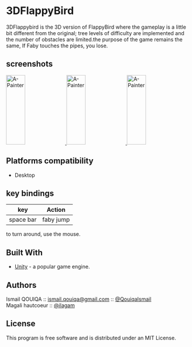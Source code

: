 ﻿# 3DFlappyBird
3DFlappybird is the 3D version of FlappyBird where the gameplay is a little bit different from the original; tree levels of difficulty are implemented and the number of obstacles are limited.the purpose of the game remains the same, If Faby touches the pipes, you lose.
## screenshots
<a href="https://user-images.githubusercontent.com/8776142/27998773-ab99419e-6514-11e7-983a-9e628f50383e.PNG">
  <img alt="A-Painter" target="_blank" src="https://user-images.githubusercontent.com/8776142/27998773-ab99419e-6514-11e7-983a-9e628f50383e.PNG" height="190" width="32%">
</a>

<a href="https://user-images.githubusercontent.com/8776142/27998774-aba80bf2-6514-11e7-9e09-60d07d5d7fca.PNG">
  <img alt="A-Painter" target="_blank" src="https://user-images.githubusercontent.com/8776142/27998774-aba80bf2-6514-11e7-9e09-60d07d5d7fca.PNG" height="190" width="32%">
</a>

<a href="https://user-images.githubusercontent.com/8776142/27998775-abad835c-6514-11e7-8b01-b1cf63f93159.PNG">
  <img alt="A-Painter" target="_blank" src="https://user-images.githubusercontent.com/8776142/27998775-abad835c-6514-11e7-8b01-b1cf63f93159.PNG" height="190" width="32%">
</a>

## Platforms compatibility
- Desktop

## key bindings

| key        | Action           | 
| ------------- |:-------------:|
| space bar | faby jump |

to turn around, use the mouse.

## Built With
* [Unity](https://unity3d.com/) - a popular game engine.

## Authors
Ismail QOUIQA :: ismail.qouiqa@gmail.com :: [@QouiqaIsmail](https://twitter.com/QouiqaIsmail)</br>
Magali hautcoeur :: [@ilagam](https://github.com/ilagam)

## License
This program is free software and is distributed under an MIT License.

